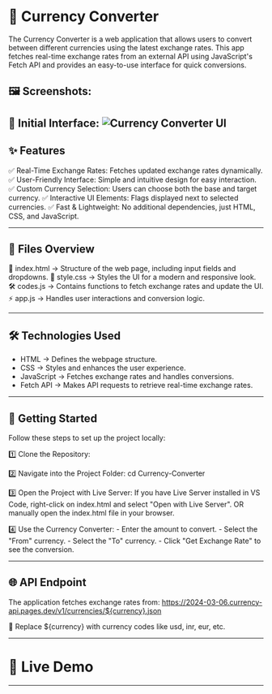 
# 🚀 Currency Converter

The Currency Converter is a web application that allows users to convert between different currencies using the latest exchange rates. 
This app fetches real-time exchange rates from an external API using JavaScript's Fetch API and provides an easy-to-use interface for quick conversions.

## 🖼️ Screenshots:

🔹 Initial Interface:
   ![Currency Converter UI](https://github.com/sanjay-1458/Currency-Converter/assets/121040100/080794e9-e131-428e-93bb-f410d823258a)
------------------------------------------------------------

## ✨ Features

✅ Real-Time Exchange Rates: Fetches updated exchange rates dynamically.
✅ User-Friendly Interface: Simple and intuitive design for easy interaction.
✅ Custom Currency Selection: Users can choose both the base and target currency.
✅ Interactive UI Elements: Flags displayed next to selected currencies.
✅ Fast & Lightweight: No additional dependencies, just HTML, CSS, and JavaScript.

------------------------------------------------------------

## 📂 Files Overview

📜 index.html → Structure of the web page, including input fields and dropdowns.
🎨 style.css → Styles the UI for a modern and responsive look.
🛠️ codes.js → Contains functions to fetch exchange rates and update the UI.
⚡ app.js → Handles user interactions and conversion logic.

------------------------------------------------------------

## 🛠️ Technologies Used

- HTML → Defines the webpage structure.
- CSS → Styles and enhances the user experience.
- JavaScript → Fetches exchange rates and handles conversions.
- Fetch API → Makes API requests to retrieve real-time exchange rates.

------------------------------------------------------------

## 🚀 Getting Started

Follow these steps to set up the project locally:

1️⃣ Clone the Repository:

2️⃣ Navigate into the Project Folder:
    cd Currency-Converter

3️⃣ Open the Project with Live Server:
    If you have Live Server installed in VS Code, right-click on index.html and select "Open with Live Server".
    OR manually open the index.html file in your browser.

4️⃣ Use the Currency Converter:
    - Enter the amount to convert.
    - Select the "From" currency.
    - Select the "To" currency.
    - Click "Get Exchange Rate" to see the conversion.

------------------------------------------------------------

## 🌐 API Endpoint

The application fetches exchange rates from:
    https://2024-03-06.currency-api.pages.dev/v1/currencies/${currency}.json

🔹 Replace ${currency} with currency codes like usd, inr, eur, etc.

------------------------------------------------------------

# 🚀 Live Demo


------------------------------------------------------------


